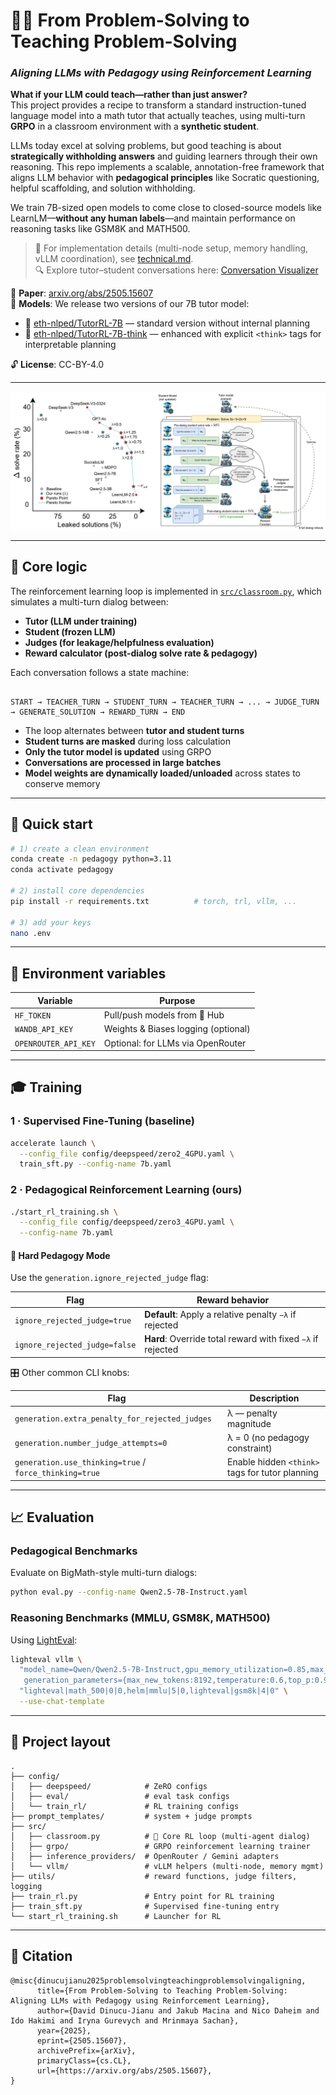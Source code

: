 # 👨‍🏫 From Problem-Solving to Teaching Problem-Solving  
### *Aligning LLMs with Pedagogy using Reinforcement Learning*
**What if your LLM could teach—rather than just answer?**  
This project provides a recipe to transform a standard instruction-tuned language model into a math tutor that actually teaches, using multi-turn **GRPO** in a classroom environment with a **synthetic student**.

LLMs today excel at solving problems, but good teaching is about **strategically withholding answers** and guiding learners through their own reasoning. This repo implements a scalable, annotation-free framework that aligns LLM behavior with **pedagogical principles** like Socratic questioning, helpful scaffolding, and solution withholding.

We train 7B-sized open models to come close to closed-source models like LearnLM—**without any human labels**—and maintain performance on reasoning tasks like GSM8K and MATH500.

> 🔧 For implementation details (multi-node setup, memory handling, vLLM coordination), see [technical.md](technical.md).  
> 🔍 Explore tutor–student conversations here: [Conversation Visualizer](https://pedagogical-rl.vercel.app)

📄 **Paper**: [arxiv.org/abs/2505.15607](https://arxiv.org/abs/2505.15607)  
🧠 **Models**: We release two versions of our 7B tutor model:
- 🤗 [eth-nlped/TutorRL-7B](https://huggingface.co/eth-nlped/TutorRL-7B) — standard version without internal planning  
- 🤗 [eth-nlped/TutorRL-7B-think](https://huggingface.co/eth-nlped/TutorRL-7B-think) — enhanced with explicit `<think>` tags for interpretable planning

🔓 **License**: CC-BY-4.0


---

<div align="center">
  <img src="images/diagram.png" alt="System diagram" style="max-height: 600px; height: auto; width: auto; max-width: 100%; vertical-align: middle;"/>
</div>

---


## 🧠 Core logic

The reinforcement learning loop is implemented in [`src/classroom.py`](src/classroom.py), which simulates a multi-turn dialog between:

- **Tutor (LLM under training)**
- **Student (frozen LLM)**
- **Judges (for leakage/helpfulness evaluation)**
- **Reward calculator (post-dialog solve rate & pedagogy)**

Each conversation follows a state machine:

```

START → TEACHER_TURN → STUDENT_TURN → TEACHER_TURN → ... → JUDGE_TURN → GENERATE_SOLUTION → REWARD_TURN → END

````

- The loop alternates between **tutor and student turns**
- **Student turns are masked** during loss calculation
- **Only the tutor model is updated** using GRPO
- **Conversations are processed in large batches**
- **Model weights are dynamically loaded/unloaded** across states to conserve memory

---

## 🚀 Quick start

```bash
# 1) create a clean environment
conda create -n pedagogy python=3.11
conda activate pedagogy

# 2) install core dependencies
pip install -r requirements.txt          # torch, trl, vllm, ...

# 3) add your keys
nano .env
````

---

## 🧪 Environment variables

| Variable             | Purpose                             |
| -------------------- | ----------------------------------- |
| `HF_TOKEN`           | Pull/push models from 🤗 Hub        |
| `WANDB_API_KEY`      | Weights & Biases logging (optional) |
| `OPENROUTER_API_KEY` | Optional: for LLMs via OpenRouter   |

---

## 🎓 Training

### 1 · Supervised Fine-Tuning (baseline)

```bash
accelerate launch \
  --config_file config/deepspeed/zero2_4GPU.yaml \
  train_sft.py --config-name 7b.yaml
```

### 2 · Pedagogical Reinforcement Learning (ours)

```bash
./start_rl_training.sh \
  --config_file config/deepspeed/zero3_4GPU.yaml \
  --config-name 7b.yaml
```

#### 🧩 Hard Pedagogy Mode

Use the `generation.ignore_rejected_judge` flag:

| Flag                          | Reward behavior                                             |
| ----------------------------- | ----------------------------------------------------------- |
| `ignore_rejected_judge=true`  | **Default**: Apply a relative penalty `−λ` if rejected         |
| `ignore_rejected_judge=false` | **Hard**: Override total reward with fixed `−λ` if rejected |

🎛 Other common CLI knobs:

| Flag                                                   | Description                                     |
| ------------------------------------------------------ | ----------------------------------------------- |
| `generation.extra_penalty_for_rejected_judges`         | λ — penalty magnitude                           |
| `generation.number_judge_attempts=0`                   | λ = 0 (no pedagogy constraint)                  |
| `generation.use_thinking=true` / `force_thinking=true` | Enable hidden `<think>` tags for tutor planning |

---

## 📈 Evaluation

### Pedagogical Benchmarks

Evaluate on BigMath-style multi-turn dialogs:

```bash
python eval.py --config-name Qwen2.5-7B-Instruct.yaml
```

### Reasoning Benchmarks (MMLU, GSM8K, MATH500)

Using [LightEval](https://github.com/huggingface/lighteval):

```bash
lighteval vllm \
  "model_name=Qwen/Qwen2.5-7B-Instruct,gpu_memory_utilization=0.85,max_model_length=8192,dtype=bfloat16,\
   generation_parameters={max_new_tokens:8192,temperature:0.6,top_p:0.95}" \
  "lighteval|math_500|0|0,helm|mmlu|5|0,lighteval|gsm8k|4|0" \
  --use-chat-template
```

---

## 🧱 Project layout

```
.
├── config/
│   ├── deepspeed/            # ZeRO configs
│   ├── eval/                 # eval task configs
│   └── train_rl/             # RL training configs
├── prompt_templates/         # system + judge prompts
├── src/
│   ├── classroom.py          # 🧠 Core RL loop (multi-agent dialog)
│   ├── grpo/                 # GRPO reinforcement learning trainer
│   ├── inference_providers/  # OpenRouter / Gemini adapters
│   └── vllm/                 # vLLM helpers (multi-node, memory mgmt)
├── utils/                    # reward functions, judge filters, logging
├── train_rl.py               # Entry point for RL training
├── train_sft.py              # Supervised fine-tuning entry
└── start_rl_training.sh      # Launcher for RL
```

---

## 📄 Citation

```
@misc{dinucujianu2025problemsolvingteachingproblemsolvingaligning,
      title={From Problem-Solving to Teaching Problem-Solving: Aligning LLMs with Pedagogy using Reinforcement Learning}, 
      author={David Dinucu-Jianu and Jakub Macina and Nico Daheim and Ido Hakimi and Iryna Gurevych and Mrinmaya Sachan},
      year={2025},
      eprint={2505.15607},
      archivePrefix={arXiv},
      primaryClass={cs.CL},
      url={https://arxiv.org/abs/2505.15607}, 
}
```